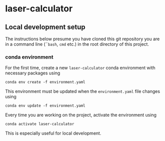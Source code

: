 # laser-calculator

## Local development setup

The instructions below presume you have cloned this git repository you are in a command line
(¨`bash`, `cmd` etc.) in the root directory of this project.

### conda environment

For the first time, create a new `laser-calculator` conda environment with necessary packages using
```
conda env create -f environment.yaml
```

This environment must be updated when the `environment.yaml` file changes using
```
conda env update -f environment.yaml
```

Every time you are working on the project, activate the environment using
```
conda activate laser-calculator
```

This is especially useful for local development.
